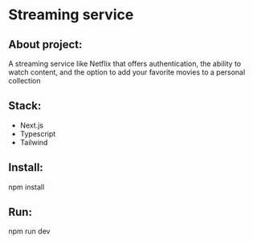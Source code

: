 # Streaming service

## About project:

A streaming service like Netflix that offers authentication, the ability to watch content, and the option to add your favorite movies to a personal collection

## Stack:

- Next.js
- Typescript
- Tailwind

## Install:

npm install

## Run:

npm run dev
